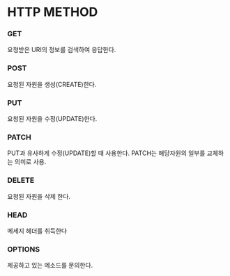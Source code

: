 # HTTP METHOD 

### GET 

요청받은 URI의 정보를 검색하여 응답한다.
 
### POST

요청된 자원을 생성(CREATE)한다.

### PUT

요청된 자원을 수정(UPDATE)한다.

### PATCH

PUT과 유사하게 수정(UPDATE)할 때 사용한다. PATCH는 해당자원의 일부를 교체하는 의미로 사용.

### DELETE

요청된 자원을 삭제 한다.

### HEAD

메세지 헤더를 취득한다

### OPTIONS

제공하고 있는 메소드를 문의한다.

